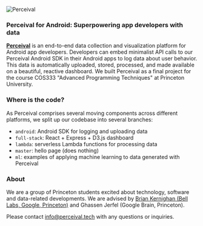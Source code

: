 ![Perceival](https://cloud.githubusercontent.com/assets/9053987/26041459/f31072ea-38fa-11e7-942a-67edd6d57841.png)

### Perceival for Android: Superpowering app developers with data

[**Perceival**](http://perceival.tech/demo) is an end-to-end data collection and visualization platform for Android app developers. Developers can embed minimalist API calls to our Perceival Android SDK in their Android apps to log data about user behavior. This data is automatically uploaded, stored, processed, and made available on a beautiful, reactive dashboard. We built Perceival as a final project for the course COS333 "Advanced Programming Techniques" at Princeton University.

### Where is the code?

As Perceival comprises several moving components across different platforms, we split up our codebase into several branches:

* `android`: Android SDK for logging and uploading data
* `full-stack`: React + Express + D3.js dashboard
* `lambda`: serverless Lambda functions for processing data
* `master`: hello page (does nothing)
* `ml`: examples of applying machine learning to data generated with Perceival

### About

We are a group of Princeton students excited about technology, software and data-related developments. We are advised by [Brian Kernighan (Bell Labs, Google, Princeton)](https://en.wikipedia.org/wiki/Brian_Kernighan) and Ghassen Jerfel (Google Brain, Princeton). 

Please contact [info@perceival.tech](info@perceival.tech) with any questions or inquiries. 

